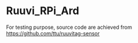 # Ruuvi_RPi_Ard
For testing purpose, source code are achieved from https://github.com/ttu/ruuvitag-sensor
